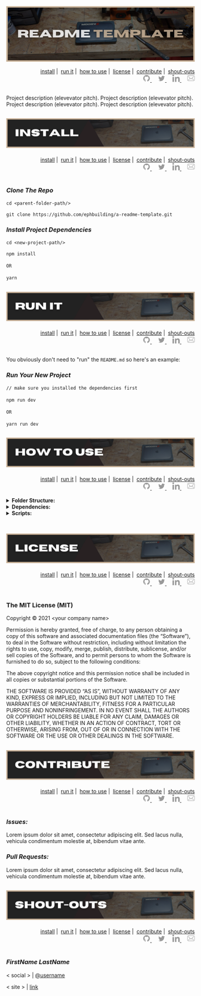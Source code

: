 ##

![readme title graphic](./assets/title.png)

<div id='nav' align='right'>
  <div>
    <a href='#install'>install</a>&nbsp;|&nbsp;
    <a href='#run-it'>run it</a>&nbsp;|&nbsp;
    <a href='#how-to-use'>how to use</a>&nbsp;|&nbsp;
    <a href='#license'>license</a>&nbsp;|&nbsp;
    <a href='#contribute'>contribute</a>&nbsp;|&nbsp;
    <a href='#shout-outs'>shout-outs</a>
  </div>
  <div>
    <a href='https://github.com/ephbuilding' alt='github icon'>
      <img src='./assets/icon-gh.svg' height='20'/>
    </a>
    &nbsp;
    &nbsp;
    <a href='https://twitter.com/ephbuilding' alt='twitter icon'>
      <img src='./assets/icon-tw.svg' height='20'/>
    </a>
    &nbsp;
    &nbsp;
    <a href='https://linkedin.com/in/ephbuilding' alt='linkedin icon'>
      <img src='./assets/icon-li.svg' height='20'/>
    </a>
    &nbsp;
    &nbsp;
    <a href='mailto:ephraim@modevx.com' alt='email icon'>
      <img src='./assets/icon-env.svg' height='20'/>
    </a>
  </div>
  <br/>
</div>

Project description (elevevator pitch). Project description (elevevator pitch). Project description (elevevator pitch). Project description (elevevator pitch).

##

<h2 id='install' align='center'>
  <img alt='readme install graphic' src='./assets/install.png'>
</h2>

<div id='nav' align='right'>
  <div>
    <a href='#install'>install</a>&nbsp;|&nbsp;
    <a href='#run-it'>run it</a>&nbsp;|&nbsp;
    <a href='#how-to-use'>how to use</a>&nbsp;|&nbsp;
    <a href='#license'>license</a>&nbsp;|&nbsp;
    <a href='#contribute'>contribute</a>&nbsp;|&nbsp;
    <a href='#shout-outs'>shout-outs</a>
  </div>
  <div>
    <a href='https://github.com/ephbuilding' alt='github icon'>
      <img src='./assets/icon-gh.svg' height='20'/>
    </a>
    &nbsp;
    &nbsp;
    <a href='https://twitter.com/ephbuilding' alt='twitter icon'>
      <img src='./assets/icon-tw.svg' height='20'/>
    </a>
    &nbsp;
    &nbsp;
    <a href='https://linkedin.com/in/ephbuilding' alt='linkedin icon'>
      <img src='./assets/icon-li.svg' height='20'/>
    </a>
    &nbsp;
    &nbsp;
    <a href='mailto:ephraim@modevx.com' alt='email icon'>
      <img src='./assets/icon-env.svg' height='20'/>
    </a>
  </div>
  <br/>
</div>

### **_Clone The Repo_**

```shellscript
cd <parent-folder-path/>
```

```shellscript
git clone https://github.com/ephbuilding/a-readme-template.git
```

### **_Install Project Dependencies_**

```shellscript
cd <new-project-path/>
```

```shellscript
npm install

OR

yarn
```

##

<h2 id='run-it' align='center'>
  <img alt='readme run-it graphic' src='./assets/run-it.png'>
</h2>

<div id='nav' align='right'>
  <div>
    <a href='#install'>install</a>&nbsp;|&nbsp;
    <a href='#run-it'>run it</a>&nbsp;|&nbsp;
    <a href='#how-to-use'>how to use</a>&nbsp;|&nbsp;
    <a href='#license'>license</a>&nbsp;|&nbsp;
    <a href='#contribute'>contribute</a>&nbsp;|&nbsp;
    <a href='#shout-outs'>shout-outs</a>
  </div>
  <div>
    <a href='https://github.com/ephbuilding' alt='github icon'>
      <img src='./assets/icon-gh.svg' height='20'/>
    </a>
    &nbsp;
    &nbsp;
    <a href='https://twitter.com/ephbuilding' alt='twitter icon'>
      <img src='./assets/icon-tw.svg' height='20'/>
    </a>
    &nbsp;
    &nbsp;
    <a href='https://linkedin.com/in/ephbuilding' alt='linkedin icon'>
      <img src='./assets/icon-li.svg' height='20'/>
    </a>
    &nbsp;
    &nbsp;
    <a href='mailto:ephraim@modevx.com' alt='email icon'>
      <img src='./assets/icon-env.svg' height='20'/>
    </a>
  </div>
  <br/>
</div>

You obviously don't need to "run" the `README.md` so here's an example:

### **_Run Your New Project_**

```shellscript
// make sure you installed the dependencies first

npm run dev

OR

yarn run dev
```

##

<h2 id='how-to-use' align='center'>
  <img alt='readme how-to-use graphic' src='./assets/how-to-use.png'>
</h2>

<div id='nav' align='right'>
  <div>
    <a href='#install'>install</a>&nbsp;|&nbsp;
    <a href='#run-it'>run it</a>&nbsp;|&nbsp;
    <a href='#how-to-use'>how to use</a>&nbsp;|&nbsp;
    <a href='#license'>license</a>&nbsp;|&nbsp;
    <a href='#contribute'>contribute</a>&nbsp;|&nbsp;
    <a href='#shout-outs'>shout-outs</a>
  </div>
  <div>
    <a href='https://github.com/ephbuilding' alt='github icon'>
      <img src='./assets/icon-gh.svg' height='20'/>
    </a>
    &nbsp;
    &nbsp;
    <a href='https://twitter.com/ephbuilding' alt='twitter icon'>
      <img src='./assets/icon-tw.svg' height='20'/>
    </a>
    &nbsp;
    &nbsp;
    <a href='https://linkedin.com/in/ephbuilding' alt='linkedin icon'>
      <img src='./assets/icon-li.svg' height='20'/>
    </a>
    &nbsp;
    &nbsp;
    <a href='mailto:ephraim@modevx.com' alt='email icon'>
      <img src='./assets/icon-env.svg' height='20'/>
    </a>
  </div>
  <br/>
</div>

<details>
<summary><strong>Folder Structure:</strong></summary>

```shellscript
// example folder structure

your-app-name/...................root directory
  __tests__/.....................tests
  dist/..........................deployment folder
  node_modules/..................project dependencies
  public/........................copied to dist/
  src/...........................MAIN PROJECT FOLDER
    assets/......................images, fonts
    components/..................React components
    hooks/.......................custom React hooks
    pages/.......................pages view components
    services/....................3rd-party data resources
    styles/......................CSS stylesheets
    App.jsx......................project root component
    index.js.....................PROJECT ENTRY POINT
  .env...........................environment variables
  .gitignore.....................don't expose those .env keys!
  package.json...................project dependency config
  README.md......................you are here [X]
  yarn.lock......................dependency lock file
```

</details>

<details>
<summary><strong>Dependencies:</strong></summary>

### **_Production_**

`react` | JavaScript library for creating user interfaces

`react-dom` | React package for working with the DOM

`react-query` | Hooks for managing, caching and syncing asynchronous and remote data in React

### **_Development_**

`jest` | JavaScript test runner

`tailwindcss` | utility-first CSS framework

`postcss` | JavaScript plugins that analyze and transform CSS

</details>

<details>
<summary><strong>Scripts:</strong></summary>

`"dev"` runs the app in `development` mode

`"test"` runs `"jest"` in interactice watch mode

`"build"` prepares your app's code for production to the `dist/` folder

</details>

<br>

##

<h2 id='license' align='center'>
  <img alt='readme license graphic' src='./assets/license.png'>
</h2>

<div id='nav' align='right'>
  <div>
    <a href='#install'>install</a>&nbsp;|&nbsp;
    <a href='#run-it'>run it</a>&nbsp;|&nbsp;
    <a href='#how-to-use'>how to use</a>&nbsp;|&nbsp;
    <a href='#license'>license</a>&nbsp;|&nbsp;
    <a href='#contribute'>contribute</a>&nbsp;|&nbsp;
    <a href='#shout-outs'>shout-outs</a>
  </div>
  <div>
    <a href='https://github.com/ephbuilding' alt='github icon'>
      <img src='./assets/icon-gh.svg' height='20'/>
    </a>
    &nbsp;
    &nbsp;
    <a href='https://twitter.com/ephbuilding' alt='twitter icon'>
      <img src='./assets/icon-tw.svg' height='20'/>
    </a>
    &nbsp;
    &nbsp;
    <a href='https://linkedin.com/in/ephbuilding' alt='linkedin icon'>
      <img src='./assets/icon-li.svg' height='20'/>
    </a>
    &nbsp;
    &nbsp;
    <a href='mailto:ephraim@modevx.com' alt='email icon'>
      <img src='./assets/icon-env.svg' height='20'/>
    </a>
  </div>
  <br/>
</div>

### The MIT License (MIT)

Copyright © 2021 \<your company name\>

Permission is hereby granted, free of charge, to any person obtaining a copy of this software and associated documentation files (the “Software”), to deal in the Software without restriction, including without limitation the rights to use, copy, modify, merge, publish, distribute, sublicense, and/or sell copies of the Software, and to permit persons to whom the Software is furnished to do so, subject to the following conditions:

The above copyright notice and this permission notice shall be included in all copies or substantial portions of the Software.

THE SOFTWARE IS PROVIDED “AS IS”, WITHOUT WARRANTY OF ANY KIND, EXPRESS OR IMPLIED, INCLUDING BUT NOT LIMITED TO THE WARRANTIES OF MERCHANTABILITY, FITNESS FOR A PARTICULAR PURPOSE AND NONINFRINGEMENT. IN NO EVENT SHALL THE AUTHORS OR COPYRIGHT HOLDERS BE LIABLE FOR ANY CLAIM, DAMAGES OR OTHER LIABILITY, WHETHER IN AN ACTION OF CONTRACT, TORT OR OTHERWISE, ARISING FROM, OUT OF OR IN CONNECTION WITH THE SOFTWARE OR THE USE OR OTHER DEALINGS IN THE SOFTWARE.

##

<h2 id='contribute' align='center'>
  <img alt='readme contribute graphic' src='./assets/contribute.png'>
</h2>

<div id='nav' align='right'>
  <div>
    <a href='#install'>install</a>&nbsp;|&nbsp;
    <a href='#run-it'>run it</a>&nbsp;|&nbsp;
    <a href='#how-to-use'>how to use</a>&nbsp;|&nbsp;
    <a href='#license'>license</a>&nbsp;|&nbsp;
    <a href='#contribute'>contribute</a>&nbsp;|&nbsp;
    <a href='#shout-outs'>shout-outs</a>
  </div>
  <div>
    <a href='https://github.com/ephbuilding' alt='github icon'>
      <img src='./assets/icon-gh.svg' height='20'/>
    </a>
    &nbsp;
    &nbsp;
    <a href='https://twitter.com/ephbuilding' alt='twitter icon'>
      <img src='./assets/icon-tw.svg' height='20'/>
    </a>
    &nbsp;
    &nbsp;
    <a href='https://linkedin.com/in/ephbuilding' alt='linkedin icon'>
      <img src='./assets/icon-li.svg' height='20'/>
    </a>
    &nbsp;
    &nbsp;
    <a href='mailto:ephraim@modevx.com' alt='email icon'>
      <img src='./assets/icon-env.svg' height='20'/>
    </a>
  </div>
  <br/>
</div>

### **_Issues:_**

Lorem ipsum dolor sit amet, consectetur adipiscing elit. Sed lacus nulla, vehicula condimentum molestie at, bibendum vitae ante.

### **_Pull Requests:_**

Lorem ipsum dolor sit amet, consectetur adipiscing elit. Sed lacus nulla, vehicula condimentum molestie at, bibendum vitae ante.

##

<h2 id='shout-outs' align='center'>
  <img alt='readme shout-outs graphic' src='./assets/shout-outs.png'>
</h2>

<div id='nav' align='right'>
  <div>
    <a href='#install'>install</a>&nbsp;|&nbsp;
    <a href='#run-it'>run it</a>&nbsp;|&nbsp;
    <a href='#how-to-use'>how to use</a>&nbsp;|&nbsp;
    <a href='#license'>license</a>&nbsp;|&nbsp;
    <a href='#contribute'>contribute</a>&nbsp;|&nbsp;
    <a href='#shout-outs'>shout-outs</a>
  </div>
  <div>
    <a href='https://github.com/ephbuilding' alt='github icon'>
      <img src='./assets/icon-gh.svg' height='20'/>
    </a>
    &nbsp;
    &nbsp;
    <a href='https://twitter.com/ephbuilding' alt='twitter icon'>
      <img src='./assets/icon-tw.svg' height='20'/>
    </a>
    &nbsp;
    &nbsp;
    <a href='https://linkedin.com/in/ephbuilding' alt='linkedin icon'>
      <img src='./assets/icon-li.svg' height='20'/>
    </a>
    &nbsp;
    &nbsp;
    <a href='mailto:ephraim@modevx.com' alt='email icon'>
      <img src='./assets/icon-env.svg' height='20'/>
    </a>
  </div>
  <br/>
</div>

### **_FirstName LastName_**

\< social \> | [@username](https://some.address)

\< site \> | [link](https://some.address)
